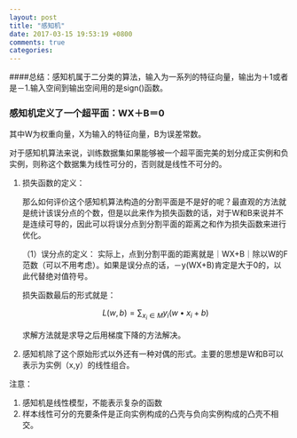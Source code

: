 ```yaml
---
layout: post
title: "感知机"
date: 2017-03-15 19:53:19 +0800
comments: true
categories: 
---
```

<script type="text/javascript" src="http://cdn.mathjax.org/mathjax/latest/MathJax.js?config=default"></script>
####总结：感知机属于二分类的算法，输入为一系列的特征向量，输出为＋1或者是－1.输入空间到输出空间用的是sign()函数。
### 感知机定义了一个超平面：WX＋B＝0
其中W为权重向量，X为输入的特征向量，B为误差常数。

对于感知机算法来说，训练数据集如果能够被一个超平面完美的划分成正实例和负实例，则称这个数据集为线性可分的，否则就是线性不可分的。

1. 损失函数的定义：

    那么如何评价这个感知机算法构造的分割平面是不是好的呢？最直观的方法就是统计该误分点的个数，但是以此来作为损失函数的话，对于W和B来说并不是连续可导的，因此可以将误分点到分割平面的距离之和作为损失函数来进行优化。
    
    （1）误分点的定义：
        实际上，点到分割平面的距离就是｜WX+B｜除以W的F范数（可以不用考虑）。如果是误分点的话，－y(WX+B)肯定是大于0的，以此代替绝对值符号。
        
    损失函数最后的形式就是：
    
    $$L(w,b)=\sum_{x_i \in M}y_i(w \bullet x_i+b)$$
    
    
    求解方法就是求导之后用梯度下降的方法解决。
    
2. 感知机除了这个原始形式以外还有一种对偶的形式。主要的思想是W和B可以表示为实例（x,y）的线性组合。

注意：

1. 感知机是线性模型，不能表示复杂的函数
2. 样本线性可分的充要条件是正向实例构成的凸壳与负向实例构成的凸壳不相交。


    
    


